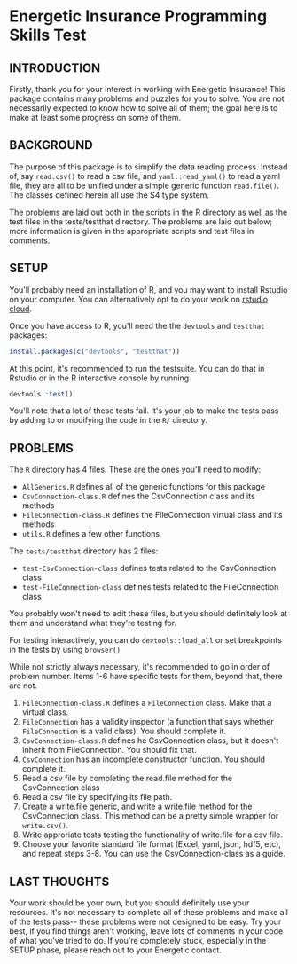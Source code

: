 Energetic Insurance Programming Skills Test
===========================================

## INTRODUCTION

Firstly, thank you for your interest in working with Energetic Insurance! This package contains many problems and puzzles for you
to solve. You are not necessarily expected to know how to solve all of them; the goal here is to make at least some progress on
some of them.

## BACKGROUND

The purpose of this package is to simplify the data reading process. Instead of, say `read.csv()` to read a csv file, and
`yaml::read_yaml()` to read a yaml file, they are all to be unified under a simple generic function `read.file()`. The classes
defined herein all use the S4 type system.

The problems are laid out both in the scripts in the R directory as well as the test files in the tests/testthat directory. The
problems are laid out below; more information is given in the appropriate scripts and test files in comments.

## SETUP

You'll probably need an installation of R, and you may want to install Rstudio on your computer. You can alternatively opt to do
your work on [rstudio cloud](https://rstudio.cloud/).

Once you have access to R, you'll need the the `devtools` and `testthat` packages:

```r
install.packages(c("devtools", "testthat"))
```

At this point, it's recommended to run the testsuite. You can do that in Rstudio or in the R interactive console by running

```r
devtools::test()
```

You'll note that a lot of these tests fail. It's your job to make the tests pass by adding to or modifying the code in the `R/` directory.

## PROBLEMS

The `R` directory has 4 files. These are the ones you'll need to modify:

- `AllGenerics.R` defines all of the generic functions for this package
- `CsvConnection-class.R` defines the CsvConnection class and its methods
- `FileConnection-class.R` defines the FileConnection virtual class and its methods
- `utils.R` defines a few other functions

The `tests/testthat` directory has 2 files:

- `test-CsvConnection-class` defines tests related to the CsvConnection class
- `test-FileConnection-class` defines tests related to the FileConnection class

You probably won't need to edit these files, but you should definitely look at them and understand what they're testing for.

For testing interactively, you can do `devtools::load_all` or set breakpoints in the tests by using `browser()`

While not strictly always necessary, it's recommended to go in order of problem number. Items 1-6 have specific tests for them, beyond that, there are not.

1. `FileConnection-class.R` defines a `FileConnection` class. Make that a virtual class.
2. `FileConnection` has a validity inspector (a function that says whether `FileConnection` is a valid class). You should complete it.
3. `CsvConnection-class.R` defines he CsvConnection class, but it doesn't inherit from FileConnection. You should fix that.
4. `CsvConnection` has an incomplete constructor function. You should complete it.
5. Read a csv file by completing the read.file method for the CsvConnection class
6. Read a csv file by specifying its file path.
7. Create a write.file generic, and write a write.file method for the CsvConnection class. This method can be a pretty simple wrapper for `write.csv()`.
8. Write approriate tests testing the functionality of write.file for a csv file.
9. Choose your favorite standard file format (Excel, yaml, json, hdf5, etc), and repeat steps 3-8. You can use the CsvConnection-class as a guide.

## LAST THOUGHTS

Your work should be your own, but you should definitely use your resources. It's not necessary to complete all of these problems and make all of the tests pass-- these problems were not designed to be easy. Try your best, if you find things aren't working, leave lots of comments in your code of what you've tried to do. If you're completely stuck, especially in the SETUP phase, please reach out to your Energetic contact.
